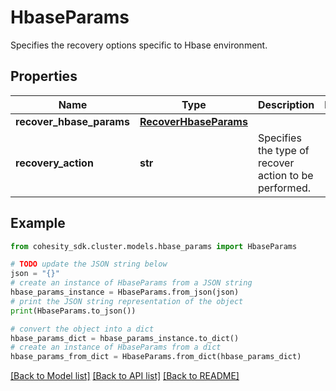 # HbaseParams

Specifies the recovery options specific to Hbase environment.

## Properties

Name | Type | Description | Notes
------------ | ------------- | ------------- | -------------
**recover_hbase_params** | [**RecoverHbaseParams**](RecoverHbaseParams.md) |  | 
**recovery_action** | **str** | Specifies the type of recover action to be performed. | 

## Example

```python
from cohesity_sdk.cluster.models.hbase_params import HbaseParams

# TODO update the JSON string below
json = "{}"
# create an instance of HbaseParams from a JSON string
hbase_params_instance = HbaseParams.from_json(json)
# print the JSON string representation of the object
print(HbaseParams.to_json())

# convert the object into a dict
hbase_params_dict = hbase_params_instance.to_dict()
# create an instance of HbaseParams from a dict
hbase_params_from_dict = HbaseParams.from_dict(hbase_params_dict)
```
[[Back to Model list]](../README.md#documentation-for-models) [[Back to API list]](../README.md#documentation-for-api-endpoints) [[Back to README]](../README.md)


